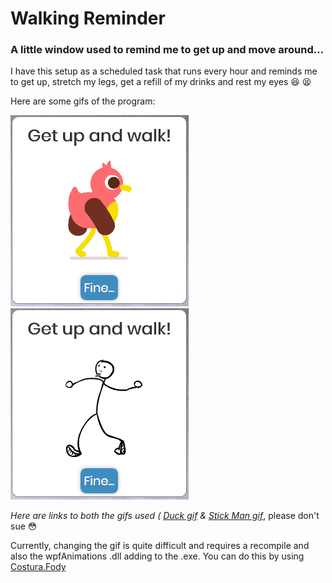 # Walking Reminder
### A little window used to remind me to get up and move around...

I have this setup as a scheduled task that runs every hour and reminds me to get up, stretch my legs, get a refill of 
my drinks and rest my eyes 😆 😫

Here are some gifs of the program:

![alt text](https://github.com/IT-Delinquent/WalkingReminder/blob/master/WalkingReminder_Duck.gif)
![alt text](https://github.com/IT-Delinquent/WalkingReminder/blob/master/WalkingReminder_Stick.gif)

*Here are links to both the gifs used ( [Duck gif](https://giphy.com/gifs/happy-walking-wings-3o7btLRcDoBW1RmyJi) & [Stick Man gif](https://giphy.com/gifs/animated-loop-walking-XGnWMiVXL87Xa/media)*, please don't sue 😳

Currently, changing the gif is quite difficult and requires a recompile and also the wpfAnimations .dll adding to the .exe. 
You can do this by using [Costura.Fody](https://github.com/Fody/Costura "GitHub page for Costura Costura")
